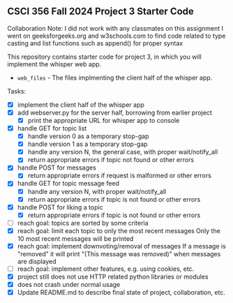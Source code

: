 CSCI 356 Fall 2024 Project 3 Starter Code
-----------------------------------------

Collaboration Note:
I did not work with any classmates on this assignment
I went on geeksforgeeks.org and w3schools.com to find code related
   to type casting and list functions such as append() for proper syntax

This repository contains starter code for project 3, in which you will implement
the whisper web app. 

* `web_files` - The files implmenting the client half of the whisper app.

Tasks:

- [x] implement the client half of the whisper app
- [x] add webserver.py for the server half, borrowing from earlier project
   - [x] print the appropriate URL for whisper app to console
- [x] handle GET for topic list
   - [x] handle version 0 as a temporary stop-gap
   - [x] handle version 1 as a temporary stop-gap
   - [x] handle any version N, the general case, with proper wait/notify\_all
   - [x] return appropriate errors if topic not found or other errors
- [x] handle POST for messages
   - [x] return appropriate errors if request is malformed or other errors
- [x] handle GET for topic message feed
   - [x] handle any version N, with proper wait/notify\_all
   - [x] return appropriate errors if topic is not found or other errors
- [x] handle POST for liking a topic
   - [x] return appropriate errors if topic is not found or other errors
- [ ] reach goal: topics are sorted by some criteria
- [x] reach goal: limit each topic to only the most recent messages
      Only the 10 most recent messages will be printed
- [x] reach goal: implement downvoting/removal of messages
      If a message is "removed" it will print "(This message was removed)" when messages are displayed
- [ ] reach goal: implement other features, e.g. using cookies, etc.
- [x] project still does not use HTTP related python libraries or modules
- [x] does not crash under normal usage
- [x] Update README.md to describe final state of project, collaboration, etc.
